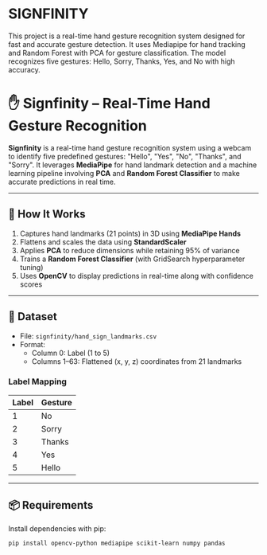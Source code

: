 # SIGNFINITY
This project is a real-time hand gesture recognition system designed for fast and accurate gesture detection. It uses Mediapipe for hand tracking and Random Forest with PCA for gesture classification. The model recognizes five gestures: Hello, Sorry, Thanks, Yes, and No with high accuracy. 

# ✋ Signfinity – Real-Time Hand Gesture Recognition

**Signfinity** is a real-time hand gesture recognition system using a webcam to identify five predefined gestures: "Hello", "Yes", "No", "Thanks", and "Sorry". It leverages **MediaPipe** for hand landmark detection and a machine learning pipeline involving **PCA** and **Random Forest Classifier** to make accurate predictions in real time.

---

## 🧠 How It Works

1. Captures hand landmarks (21 points) in 3D using **MediaPipe Hands**
2. Flattens and scales the data using **StandardScaler**
3. Applies **PCA** to reduce dimensions while retaining 95% of variance
4. Trains a **Random Forest Classifier** (with GridSearch hyperparameter tuning)
5. Uses **OpenCV** to display predictions in real-time along with confidence scores

---

## 📁 Dataset

- File: `signfinity/hand_sign_landmarks.csv`
- Format:
  - Column 0: Label (1 to 5)
  - Columns 1–63: Flattened (x, y, z) coordinates from 21 landmarks

### Label Mapping

| Label | Gesture |
|-------|---------|
| 1     | No      |
| 2     | Sorry   |
| 3     | Thanks  |
| 4     | Yes     |
| 5     | Hello   |

---

## 📦 Requirements

Install dependencies with pip:

```bash
pip install opencv-python mediapipe scikit-learn numpy pandas
